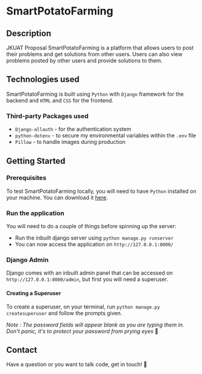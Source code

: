 # SmartPotatoFarming

## Description
JKUAT Proposal
SmartPotatoFarming is a platform that allows users to post their problems and get solutions from other users. Users can also view problems posted by other users and provide solutions to them.

## Technologies used
SmartPotatoFarming is built using `Python` with `Django` framework for the backend and `HTML` and `CSS` for the frontend.

### Third-party Packages used
- `Django-allauth` - for the authentication system
- `python-dotenv` - to secure my environmental variables within the `.env` file
- `Pillow` - to handle images during production

## Getting Started
### Prerequisites
To test SmartPotatoFarming locally, you will need to have `Python` installed on your machine. You can download it [here](https://www.python.org/downloads/).

### Run the application
You will need to do a couple of things before spinning up the server:
 

- Run the inbuilt django server using `python manage.py runserver`
- You can now access the application on `http://127.0.0.1:8000/`

### Django Admin
Django comes with an inbuilt admin panel that can be accessed on `http://127.0.0.1:8000/admin`, but first you will need a superuser.
#### Creating a Superuser
To create a superuser, on your terminal, run `python manage.py createsuperuser` and follow the prompts given.

_Note :  The password fields will appear blank as you are typing them in. Don't panic, it's to protect your password from prying eyes_ 👀
## Contact
Have a question or you want to talk code, get in touch! 🫱
